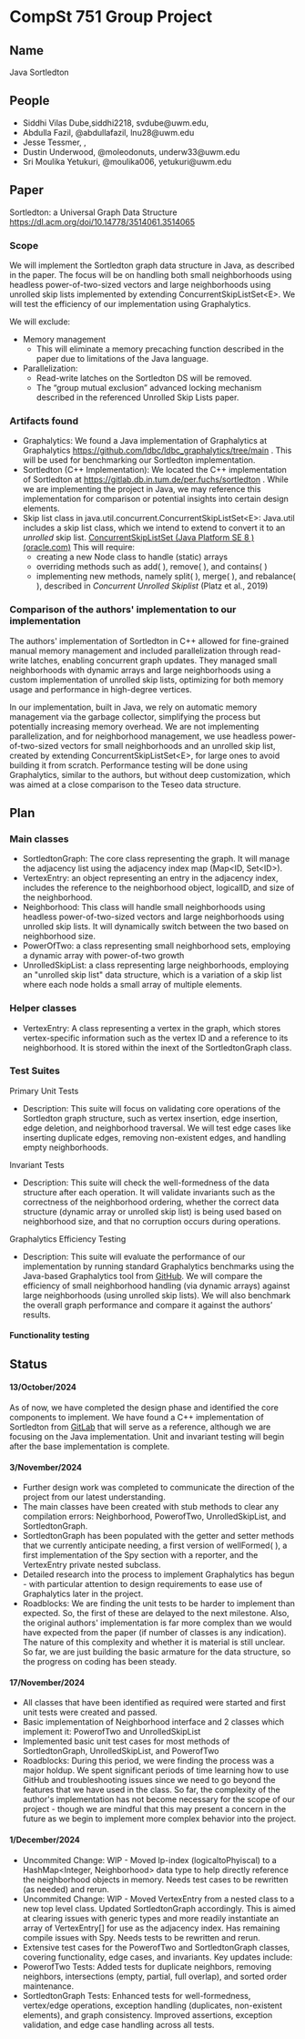 # CompSt 751 Group Project

## Name

Java Sortledton

## People
<ul>
<li>Siddhi Vilas Dube,siddhi2218, svdube@uwm.edu,</li>
<li>Abdulla Fazil, @abdullafazil, lnu28@uwm.edu</li>
<li>Jesse Tessmer, ,</li>
<li>Dustin Underwood, @moleodonuts, underw33@uwm.edu</li>
<li>Sri Moulika Yetukuri, @moulika006, yetukuri@uwm.edu</li>
</ul>


## Paper

Sortledton: a Universal Graph Data Structure
https://dl.acm.org/doi/10.14778/3514061.3514065

### Scope

We will implement the Sortledton graph data structure in Java, as described in the paper. The focus will be on handling both small neighborhoods using headless power-of-two-sized vectors and large neighborhoods using unrolled skip lists implemented by extending ConcurrentSkipListSet&lt;E&gt;. We will test the efficiency of our implementation using Graphalytics.

We will exclude:

- Memory management
  - This will eliminate a memory precaching function described in the paper due to limitations of the Java language.
- Parallelization:
  - Read-write latches on the Sortledton DS will be removed.
  - The “group mutual exclusion” advanced locking mechanism described in the referenced Unrolled Skip Lists paper.

### Artifacts found

- Graphalytics: We found a Java implementation of Graphalytics at Graphalytics <https://github.com/ldbc/ldbc_graphalytics/tree/main> . This will be used for benchmarking our Sortledton implementation.
- Sortledton (C++ Implementation): We located the C++ implementation of Sortledton at <https://gitlab.db.in.tum.de/per.fuchs/sortledton> . While we are implementing the project in Java, we may reference this implementation for comparison or potential insights into certain design elements.
- Skip list class in java.util.concurrent.ConcurrentSkipListSet&lt;E&gt;: Java.util includes a skip list class, which we intend to extend to convert it to an _unrolled_ skip list. [ConcurrentSkipListSet (Java Platform SE 8 ) (oracle.com)](https://docs.oracle.com/javase/8/docs/api/java/util/concurrent/ConcurrentSkipListSet.html) This will require:
  - creating a new Node class to handle (static) arrays
  - overriding methods such as add( ), remove( ), and contains( )
  - implementing new methods, namely split( ), merge( ), and rebalance( ), described in _Concurrent Unrolled Skiplist_ (Platz et al., 2019)

### Comparison of the authors' implementation to our implementation

The authors' implementation of Sortledton in C++ allowed for fine-grained manual memory management and included parallelization through read-write latches, enabling concurrent graph updates. They managed small neighborhoods with dynamic arrays and large neighborhoods using a custom implementation of unrolled skip lists, optimizing for both memory usage and performance in high-degree vertices.

In our implementation, built in Java, we rely on automatic memory management via the garbage collector, simplifying the process but potentially increasing memory overhead. We are not implementing parallelization, and for neighborhood management, we use headless power-of-two-sized vectors for small neighborhoods and an unrolled skip list, created by extending ConcurrentSkipListSet&lt;E&gt;, for large ones to avoid building it from scratch. Performance testing will be done using Graphalytics, similar to the authors, but without deep customization, which was aimed at a close comparison to the Teseo data structure.


## Plan

### Main classes

- SortledtonGraph: The core class representing the graph. It will manage the adjacency list using the adjacency index map (Map&lt;ID, Set<ID&gt;).
- VertexEntry: an object representing an entry in the adjacency index, includes the reference to the neighborhood object, logicalID, and size of the neighborhood.
- Neighborhood: This class will handle small neighborhoods using headless power-of-two-sized vectors and large neighborhoods using unrolled skip lists. It will dynamically switch between the two based on neighborhood size.
- PowerOfTwo: a class representing small neighborhood sets, employing a dynamic array with power-of-two growth
- UnrolledSkipList: a class representing large neighborhoods, employing an "unrolled skip list" data structure, which is a variation of a skip list where each node holds a small array of multiple elements.

### Helper classes

- VertexEntry: A class representing a vertex in the graph, which stores vertex-specific information such as the vertex ID and a reference to its neighborhood. It is stored within the inext of the SortledtonGraph class.

### Test Suites

Primary Unit Tests

- Description: This suite will focus on validating core operations of the Sortledton graph structure, such as vertex insertion, edge insertion, edge deletion, and neighborhood traversal. We will test edge cases like inserting duplicate edges, removing non-existent edges, and handling empty neighborhoods.

Invariant Tests

- Description: This suite will check the well-formedness of the data structure after each operation. It will validate invariants such as the correctness of the neighborhood ordering, whether the correct data structure (dynamic array or unrolled skip list) is being used based on neighborhood size, and that no corruption occurs during operations.

Graphalytics Efficiency Testing

- Description: This suite will evaluate the performance of our implementation by running standard Graphalytics benchmarks using the Java-based Graphalytics tool from [GitHub](https://github.com/ldbc/ldbc_graphalytics). We will compare the efficiency of small neighborhood handling (via dynamic arrays) against large neighborhoods (using unrolled skip lists). We will also benchmark the overall graph performance and compare it against the authors’ results.

#### Functionality testing


## Status

#### 13/October/2024
As of now, we have completed the design phase and identified the core components to implement. We have found a C++ implementation of Sortledton from [GitLab](https://gitlab.db.in.tum.de/per.fuchs/sortledton) that will serve as a reference, although we are focusing on the Java implementation. Unit and invariant testing will begin after the base implementation is complete.

#### 3/November/2024
- Further design work was completed to communicate the direction of the project from our latest understanding.
- The main classes have been created with stub methods to clear any compilation errors: Neighborhood, PowerofTwo, UnrolledSkipList, and SortledtonGraph.
- SortledtonGraph has been populated with the getter and setter methods that we currently anticipate needing, a first version of wellFormed( ), a first implementation of the Spy section with a reporter, and the VertexEntry private nested subclass.
- Detailed research into the process to implement Graphalytics has begun - with particular attention to design requirements to ease use of Graphalytics later in the project.
- Roadblocks: We are finding the unit tests to be harder to implement than expected. So, the first of these are delayed to the next milestone. Also, the original authors' implementation is far more complex than we would have expected from the paper (if number of classes is any indication). The nature of this complexity and whether it is material is still unclear. So far, we are just building the basic armature for the data structure, so the progress on coding has been steady.

#### 17/November/2024
- All classes that have been identified as required were started and first unit tests were created and passed. 
- Basic implementation of Neighborhood interface and 2 classes which implement it: PowerofTwo and UnrolledSkipList
- Implemented basic unit test cases for most methods of SortledtonGraph, UnrolledSkipList, and PowerofTwo
- Roadblocks: During this period, we were finding the process was a major holdup. We spent significant periods of time learning how to use GitHub and troubleshooting issues since we need to go beyond the features that we have used in the class. So far, the complexity of the author's implementation has not become necessary for the scope of our project - though we are mindful that this may present a concern in the future as we begin to implement more complex behavior into the project. 

#### 1/December/2024
- Uncommited Change: WIP - Moved lp-index (logicaltoPhyiscal) to a HashMap<Integer, Neighborhood<T>> data type to help directly reference the neighborhood objects in memory. Needs test cases to be rewritten (as needed) and rerun.
- Uncommited Change: WIP - Moved VertexEntry from a nested class to a new top level class. Updated SortledtonGraph accordingly. This is aimed at clearing issues with generic types and more readily instantiate an array of VertexEntry[] for use as the adjacency index. Has remaining compile issues with Spy. Needs tests to be rewritten and rerun.
- Extensive test cases for the PowerofTwo and SortledtonGraph classes, covering functionality, edge cases, and invariants. Key updates include:
- PowerofTwo Tests: Added tests for duplicate neighbors, removing neighbors, intersections (empty, partial, full overlap), and sorted order maintenance.
- SortledtonGraph Tests: Enhanced tests for well-formedness, vertex/edge operations, exception handling (duplicates, non-existent elements), and graph consistency.
Improved assertions, exception validation, and edge case handling across all tests.
